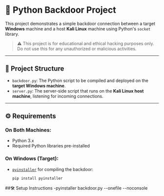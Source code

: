 # 🔐 Python Backdoor Project

This project demonstrates a simple backdoor connection between a target **Windows** machine and a host **Kali Linux** machine using Python's `socket` library.

> ⚠️ This project is for educational and ethical hacking purposes only. Do not use this for any unauthorized or malicious activities.

---

## 📁 Project Structure

- `backdoor.py`: The Python script to be compiled and deployed on the **target Windows machine**.
- `server.py`: The server-side script that runs on the **Kali Linux host machine**, listening for incoming connections.

---

## ⚙️ Requirements

### On Both Machines:

- Python 3.x
- Required Python libraries pre-installed

### On Windows (Target):

- [`pyinstaller`](https://pyinstaller.org/en/stable/) for compiling the backdoor:
  ```bash
  pip install pyinstaller

##🛠️ Setup Instructions
-pyinstaller backdoor.py --onefile --noconsole
